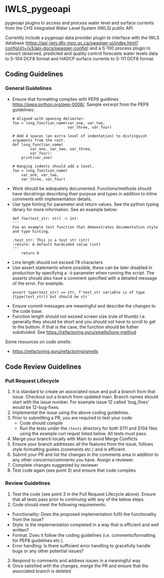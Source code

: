 # IWLS_pygeoapi

pygeoapi plugins to access and process water level and surface currents from the CHS Integrated Water Level System (IWLS) public API

Currently include a pygeoapi data provider plugin to interface with the IWLS database (https://api-iwls.dfo-mpo.gc.ca/swagger-ui/index.html?configUrl=/v3/api-docs/swagger-config) and a S-100 process plugin to convert observed, predicted and quality control forecasts water levels data to S-104 DCF8 format and HADCP surface currents to S-111 DCF8 format.


## Coding Guidelines

### General Guidelines
* Ensure that formatting complies with PEP8 guidlines https://peps.python.org/pep-0008/. Sample excerpt from the PEP8 guidelines:
    ```
    # Aligned with opening delimiter.
    foo = long_function_name(var_one, var_two,
                             var_three, var_four)

    # Add 4 spaces (an extra level of indentation) to distinguish arguments from the rest.
    def long_function_name(
            var_one, var_two, var_three,
            var_four):
        print(var_one)

    # Hanging indents should add a level.
    foo = long_function_name(
        var_one, var_two,
        var_three, var_four)
    ```
* Work should be adequately documented. Functions/methods should have docstrings describing their purpose and types in addition to inline comments with implementation details.
* Use type hinting for parameter and return values. See the python typing library for more information. See an example below:
    ```
    def foo(test_str: str) -> int:
    '''
    Foo an example test function that demonstrates documentation style and type hinting.

    :test_str: This is a test str (str)
    :return: A default hardcoded value (int)
    '''
        return 0
    ```
* Line length should not exceed 79 characters
* Use assert statements where possible, these can be later disabled in production by specifying a `-O` parameter when running the script. The asserts should also have a comment specified with a detailed message of the error. For example:
    ```
    assert type(test_str) == str, f'test_str variable is of type {type(test_str)} but should be str'
    ```
* Ensure commit messages are meaningful and describe the changes to the code base.
* Function length should not exceed screen size (rule of thumb) i.e. generally they should be short and you should not have to scroll to get to the bottom. If that is the case, the function should be futher subdivided. See https://refactoring.guru/smells/long-method

Some resources on code smells:
* https://refactoring.guru/refactoring/smells

## Code Review Guidelines

### Pull Request Lifecycle

1. It is standard to create an associated issue and pull a branch from that issue. Checkout out a branch from updated main. Branch names should start with the issue number. For example issue 12 called 'bug_fixes' would be 12-bug-fixes.
2. Implementat the issue using the above coding guidelines.
3. Prior to submitting a PR, you are required to test your code:
    * Code should compile
    * Run the tests under the `/tests` directory for both S111 and S104 files using the example curl requst listed below. All tests must pass.
4. Merge your branch locally with Main to avoid Merge Conflicts
5. Ensure your branch addresses all the features from the issue, follows style formatting guides (comments etc.) and is efficient.
4. Submit your PR and list the changes in the comments area in addition to any other concerns/comments you have. Assign a reviewer.
6. Complete changes suggested by reviewer
7. Test code again (see point 3) and ensure that code compiles

### Review Guidelines

1. Test the code (see point 3 in the Pull Request Lifecycle above). Ensure that all tests pass prior to continuing with any of the below steps.
2. Code should meet the following requirements:
  * Functionality: Does the proposed implementation fulfil the functionality from the issue?
  * Style: Is the implementation completed in a way that is efficient and well written?
  * Format: Does it follow the coding guidelines (i.e. comments/formatting for PEP8 guidelines etc.).
  * Error handling: Is there sufficient error handling to gracefully handle bugs or any other potential issues?
3. Respond to comments and address issues in a meaningful way
4. Once satisfied with the changes, merge the PR and ensure that the associated branch is deleted
